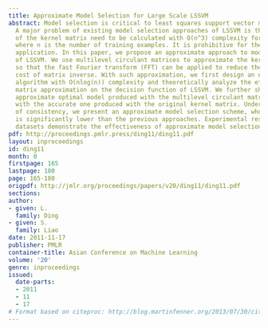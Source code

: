 ```yaml
---
title: Approximate Model Selection for Large Scale LSSVM
abstract: Model selection is critical to least squares support vector machine (LSSVM).
  A major problem of existing model selection approaches of LSSVM is that the inverse
  of the kernel matrix need to be calculated with O(n^3) complexity for each iteration,
  where n is the number of training examples. It is prohibitive for the large scale
  application. In this paper, we propose an approximate approach to model selection
  of LSSVM. We use multilevel circulant matrices to approximate the kernel matrix
  so that the fast Fourier transform (FFT) can be applied to reduce the computational
  cost of matrix inverse. With such approximation, we first design an efficient LSSVM
  algorithm with O(nlog(n)) complexity and theoretically analyze the effect of kernel
  matrix approximation on the decision function of LSSVM. We further show that the
  approximate optimal model produced with the multilevel circulant matrix is consistent
  with the accurate one produced with the original kernel matrix. Under the guarantee
  of consistency, we present an approximate model selection scheme, whose complexity
  is significantly lower than the previous approaches. Experimental results on benchmark
  datasets demonstrate the effectiveness of approximate model selection.
pdf: http://proceedings.pmlr.press/ding11/ding11.pdf
layout: inproceedings
id: ding11
month: 0
firstpage: 165
lastpage: 180
page: 165-180
origpdf: http://jmlr.org/proceedings/papers/v20/ding11/ding11.pdf
sections: 
author:
- given: L.
  family: Ding
- given: S.
  family: Liao
date: 2011-11-17
publisher: PMLR
container-title: Asian Conference on Machine Learning
volume: '20'
genre: inproceedings
issued:
  date-parts:
  - 2011
  - 11
  - 17
# Format based on citeproc: http://blog.martinfenner.org/2013/07/30/citeproc-yaml-for-bibliographies/
---
```

